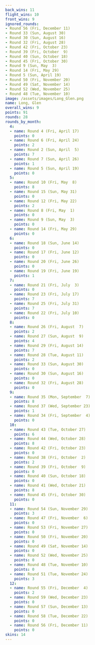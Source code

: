 ```yaml
---
back_wins: 11
flight_wins: 10
front_wins: 9
ignored_rounds:
- Round 56 (Fri, December 11)
- Round 33 (Sun, August 30)
- Round 30 (Sun, August 16)
- Round 32 (Fri, August 28)
- Round 42 (Fri, October 23)
- Round 39 (Fri, October  9)
- Round 40 (Sun, October 18)
- Round 45 (Fri, October 30)
- Round 9 (Sun, May  3)
- Round 14 (Fri, May 29)
- Round 5 (Sun, April 19)
- Round 50 (Fri, November 20)
- Round 49 (Sat, November 14)
- Round 52 (Wed, November 25)
- Round 48 (Tue, November 10)
image: /assets/images/Long_Glen.png
name: Long, Glen
overall_wins: 9
points: 91
rounds: 28
rounds_by_month:
  4:
  - name: Round 4 (Fri, April 17)
    points: 0
  - name: Round 6 (Fri, April 24)
    points: 2
  - name: Round 2 (Sun, April  5)
    points: 7
  - name: Round 7 (Sun, April 26)
    points: 1
  - name: Round 5 (Sun, April 19)
    points: 0
  5:
  - name: Round 10 (Fri, May  8)
    points: 8
  - name: Round 15 (Sun, May 31)
    points: 0
  - name: Round 12 (Fri, May 22)
    points: 2
  - name: Round 8 (Fri, May  1)
    points: 0
  - name: Round 9 (Sun, May  3)
    points: 0
  - name: Round 14 (Fri, May 29)
    points: 0
  6:
  - name: Round 18 (Sun, June 14)
    points: 0
  - name: Round 17 (Fri, June 12)
    points: 0
  - name: Round 20 (Fri, June 26)
    points: 0
  - name: Round 19 (Fri, June 19)
    points: 1
  7:
  - name: Round 21 (Fri, July  3)
    points: 0
  - name: Round 23 (Fri, July 17)
    points: 7
  - name: Round 25 (Fri, July 31)
    points: 7
  - name: Round 22 (Fri, July 10)
    points: 0
  8:
  - name: Round 26 (Fri, August  7)
    points: 2
  - name: Round 27 (Sun, August  9)
    points: 4
  - name: Round 29 (Fri, August 14)
    points: 7
  - name: Round 28 (Tue, August 11)
    points: 2
  - name: Round 33 (Sun, August 30)
    points: 0
  - name: Round 30 (Sun, August 16)
    points: 0
  - name: Round 32 (Fri, August 28)
    points: 0
  9:
  - name: Round 35 (Mon, September  7)
    points: 8
  - name: Round 37 (Wed, September 23)
    points: 1
  - name: Round 34 (Fri, September  4)
    points: 0
  10:
  - name: Round 43 (Tue, October 27)
    points: 6
  - name: Round 44 (Wed, October 28)
    points: 8
  - name: Round 42 (Fri, October 23)
    points: 0
  - name: Round 38 (Fri, October  2)
    points: 2
  - name: Round 39 (Fri, October  9)
    points: 0
  - name: Round 40 (Sun, October 18)
    points: 0
  - name: Round 41 (Wed, October 21)
    points: 8
  - name: Round 45 (Fri, October 30)
    points: 0
  11:
  - name: Round 54 (Sun, November 29)
    points: 3
  - name: Round 47 (Fri, November  6)
    points: 0
  - name: Round 53 (Fri, November 27)
    points: 0
  - name: Round 50 (Fri, November 20)
    points: 0
  - name: Round 49 (Sat, November 14)
    points: 0
  - name: Round 52 (Wed, November 25)
    points: 0
  - name: Round 48 (Tue, November 10)
    points: 0
  - name: Round 51 (Tue, November 24)
    points: 3
  12:
  - name: Round 55 (Fri, December  4)
    points: 2
  - name: Round 59 (Wed, December 23)
    points: 0
  - name: Round 57 (Sun, December 13)
    points: 0
  - name: Round 58 (Tue, December 22)
    points: 0
  - name: Round 56 (Fri, December 11)
    points: 0
skins: 14
---
```

